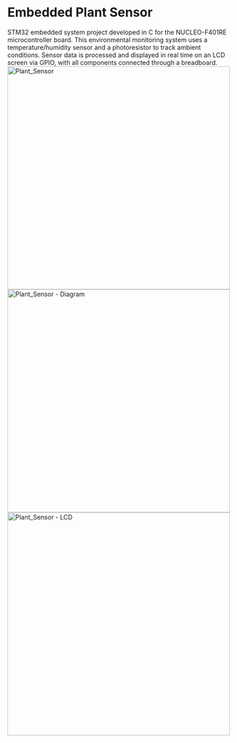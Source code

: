 # Embedded Plant Sensor
STM32 embedded system project developed in C for the NUCLEO-F401RE microcontroller board. This environmental monitoring system uses a temperature/humidity sensor and a photoresistor to track ambient conditions. Sensor data is processed and displayed in real time on an LCD screen via GPIO, with all components connected through a breadboard.
<img width="500" alt="Plant_Sensor" src="https://github.com/user-attachments/assets/6a12c8e7-44f1-4cb0-8da4-8a8b759be7d5" />
<img width="500" alt="Plant_Sensor - Diagram" src="https://github.com/user-attachments/assets/a2291b69-0b87-483d-8f51-82094bf5f34e" />
<img width="500" alt="Plant_Sensor - LCD" src="https://github.com/user-attachments/assets/32ad10c6-3229-409d-9601-d106c02f421e" />
